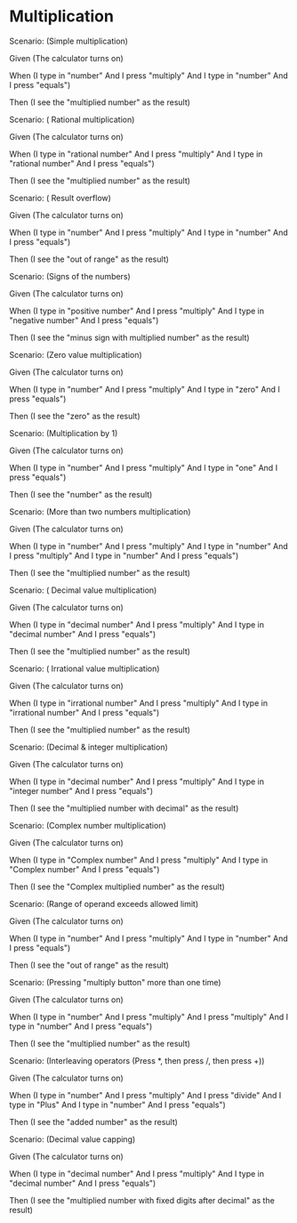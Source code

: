 # Multiplication

Scenario: (Simple multiplication)
 
  Given (The calculator turns on)
 
  When (I type in "number"
And I press "multiply"
And I type in "number"
And I press "equals")
  
  Then (I see the "multiplied number" as the result)

Scenario: ( Rational multiplication)
  
  Given (The calculator turns on)
  
  When (I type in "rational number"
And I press "multiply"
And I type in "rational number"
And I press "equals")
  
  Then (I see the "multiplied number" as the result)

Scenario: ( Result overflow)
  
  Given (The calculator turns on)
  
  When (I type in "number"
And I press "multiply"
And I type in "number"
And I press "equals")
  
  Then (I see the "out of range" as the result)
  
  Scenario: (Signs of the numbers)
  
  Given (The calculator turns on)
  
  When (I type in "positive number"
And I press "multiply"
And I type in "negative number"
And I press "equals")
  
  Then (I see the "minus sign with multiplied number" as the result)

Scenario: (Zero value multiplication)
  
  Given (The calculator turns on)
  
  When (I type in "number"
And I press "multiply"
And I type in "zero"
And I press "equals")
  
  Then (I see the "zero" as the result)
  
  Scenario: (Multiplication by 1)
  
  Given (The calculator turns on)
  
  When (I type in "number"
And I press "multiply"
And I type in "one"
And I press "equals")
  
  Then (I see the "number" as the result)
  
  Scenario: (More than two numbers multiplication)
  
  Given (The calculator turns on)
  
  When (I type in "number"
And I press "multiply"
And I type in "number"
And I press "multiply"
And I type in "number"
And I press "equals")
  
  Then (I see the "multiplied number" as the result)
  
  Scenario: ( Decimal value multiplication)
  
  Given (The calculator turns on)
  
  When (I type in "decimal number"
And I press "multiply"
And I type in "decimal number"
And I press "equals")
  
  Then (I see the "multiplied number" as the result)
  
   Scenario: ( Irrational value multiplication)
  
  Given (The calculator turns on)
  
  When (I type in "irrational number"
And I press "multiply"
And I type in "irrational number"
And I press "equals")
  
  Then (I see the "multiplied number" as the result)
  
  Scenario: (Decimal & integer multiplication)
  
  Given (The calculator turns on)
  
  When (I type in "decimal number"
And I press "multiply"
And I type in "integer number"
And I press "equals")
  
  Then (I see the "multiplied number with decimal" as the result)
  
  Scenario: (Complex number multiplication)
  
  Given (The calculator turns on)
  
  When (I type in "Complex number"
And I press "multiply"
And I type in "Complex number"
And I press "equals")
  
  Then (I see the "Complex multiplied number" as the result)
  
  Scenario: (Range of operand exceeds allowed limit)
  
  Given (The calculator turns on)
  
  When (I type in "number"
And I press "multiply"
And I type in "number"
And I press "equals")
  
  Then (I see the "out of range" as the result)
  
  Scenario: (Pressing "multiply button" more than one time)
  
  Given (The calculator turns on)
  
  When (I type in "number"
And I press "multiply"
And I press "multiply"
And I type in "number"
And I press "equals")
  
  Then (I see the "multiplied number" as the result)
  
  Scenario: (Interleaving operators (Press *, then press /, then press +))
  
  Given (The calculator turns on)
  
  When (I type in "number"
And I press "multiply"
And I press "divide"
And I type in "Plus"
And I type in "number"
And I press "equals")
  
  Then (I see the "added number" as the result)
  
  Scenario: (Decimal value capping)
  
  Given (The calculator turns on)
  
  When (I type in "decimal number"
And I press "multiply"
And I type in "decimal number"
And I press "equals")
  
  Then (I see the "multiplied number with fixed digits after decimal" as the result)
